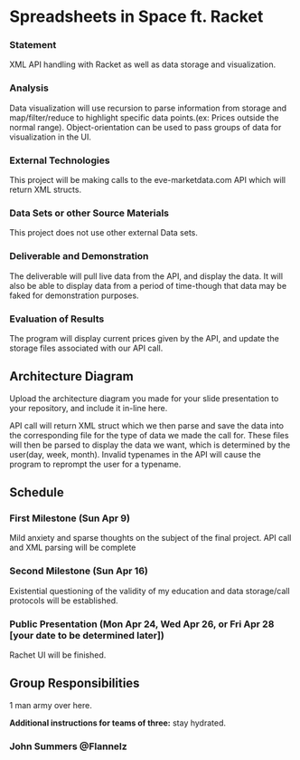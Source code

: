 # Spreadsheets in Space ft. Racket

### Statement
XML API handling with Racket as well as data storage and visualization.

### Analysis

Data visualization will use recursion to parse information from storage and map/filter/reduce to highlight specific data points.(ex: Prices outside the normal range). Object-orientation can be used to pass groups of data for visualization in the UI.

### External Technologies
This project will be making calls to the eve-marketdata.com API which will return XML structs.

### Data Sets or other Source Materials
This project does not use other external Data sets.

### Deliverable and Demonstration
The deliverable will pull live data from the API, and display the data. It will also be able to display data from a period of time-though that data may be faked for demonstration purposes.

### Evaluation of Results
The program will display current prices given by the API, and update the storage files associated with our API call.

## Architecture Diagram
Upload the architecture diagram you made for your slide presentation to your repository, and include it in-line here.

API call will return XML struct which we then parse and save the data into the corresponding file for the type of data we made the call for. These files will then be parsed to display the data we want, which is determined by the user(day, week, month). Invalid typenames in the API will cause the program to reprompt the user for a typename. 

## Schedule 

### First Milestone (Sun Apr 9)
Mild anxiety and sparse thoughts on the subject of the final project. API call and XML parsing will be complete

### Second Milestone (Sun Apr 16)
Existential questioning of the validity of my education and data storage/call protocols will be established. 

### Public Presentation (Mon Apr 24, Wed Apr 26, or Fri Apr 28 [your date to be determined later])
Rachet UI will be finished.

## Group Responsibilities
1 man army over here.

**Additional instructions for teams of three:** 
stay hydrated.

### John Summers @Flannelz
